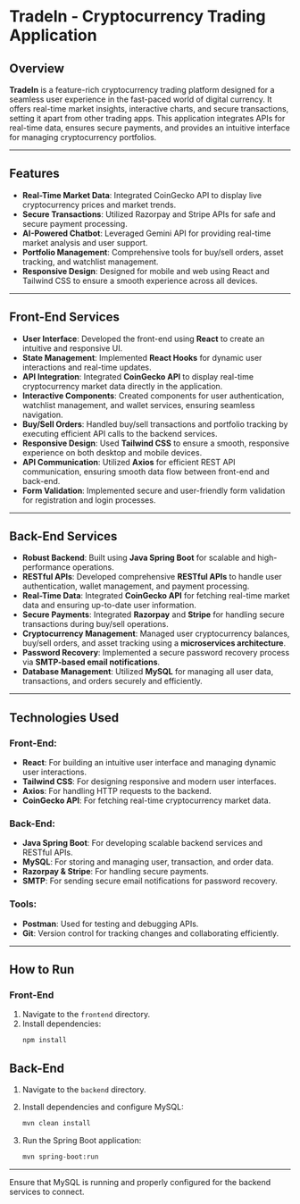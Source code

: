 # TradeIn - Cryptocurrency Trading Application

## Overview

**TradeIn** is a feature-rich cryptocurrency trading platform designed
for a seamless user experience in the fast-paced world of digital
currency. It offers real-time market insights, interactive charts, and
secure transactions, setting it apart from other trading apps. This
application integrates APIs for real-time data, ensures secure payments,
and provides an intuitive interface for managing cryptocurrency
portfolios.

------------------------------------------------------------------------

## Features

-   **Real-Time Market Data**: Integrated CoinGecko API to display live
    cryptocurrency prices and market trends.
-   **Secure Transactions**: Utilized Razorpay and Stripe APIs for safe
    and secure payment processing.
-   **AI-Powered Chatbot**: Leveraged Gemini API for providing real-time
    market analysis and user support.
-   **Portfolio Management**: Comprehensive tools for buy/sell orders,
    asset tracking, and watchlist management.
-   **Responsive Design**: Designed for mobile and web using React and
    Tailwind CSS to ensure a smooth experience across all devices.

------------------------------------------------------------------------

## Front-End Services

-   **User Interface**: Developed the front-end using **React** to
    create an intuitive and responsive UI.
-   **State Management**: Implemented **React Hooks** for dynamic user
    interactions and real-time updates.
-   **API Integration**: Integrated **CoinGecko API** to display
    real-time cryptocurrency market data directly in the application.
-   **Interactive Components**: Created components for user
    authentication, watchlist management, and wallet services, ensuring
    seamless navigation.
-   **Buy/Sell Orders**: Handled buy/sell transactions and portfolio
    tracking by executing efficient API calls to the backend services.
-   **Responsive Design**: Used **Tailwind CSS** to ensure a smooth,
    responsive experience on both desktop and mobile devices.
-   **API Communication**: Utilized **Axios** for efficient REST API
    communication, ensuring smooth data flow between front-end and
    back-end.
-   **Form Validation**: Implemented secure and user-friendly form
    validation for registration and login processes.

------------------------------------------------------------------------

## Back-End Services

-   **Robust Backend**: Built using **Java Spring Boot** for scalable
    and high-performance operations.
-   **RESTful APIs**: Developed comprehensive **RESTful APIs** to handle
    user authentication, wallet management, and payment processing.
-   **Real-Time Data**: Integrated **CoinGecko API** for fetching
    real-time market data and ensuring up-to-date user information.
-   **Secure Payments**: Integrated **Razorpay** and **Stripe** for
    handling secure transactions during buy/sell operations.
-   **Cryptocurrency Management**: Managed user cryptocurrency balances,
    buy/sell orders, and asset tracking using a **microservices
    architecture**.
-   **Password Recovery**: Implemented a secure password recovery
    process via **SMTP-based email notifications**.
-   **Database Management**: Utilized **MySQL** for managing all user
    data, transactions, and orders securely and efficiently.

------------------------------------------------------------------------

## Technologies Used

### Front-End:

-   **React**: For building an intuitive user interface and managing
    dynamic user interactions.
-   **Tailwind CSS**: For designing responsive and modern user
    interfaces.
-   **Axios**: For handling HTTP requests to the backend.
-   **CoinGecko API**: For fetching real-time cryptocurrency market
    data.

### Back-End:

-   **Java Spring Boot**: For developing scalable backend services and
    RESTful APIs.
-   **MySQL**: For storing and managing user, transaction, and order
    data.
-   **Razorpay & Stripe**: For handling secure payments.
-   **SMTP**: For sending secure email notifications for password
    recovery.

### Tools:

-   **Postman**: Used for testing and debugging APIs.
-   **Git**: Version control for tracking changes and collaborating
    efficiently.

------------------------------------------------------------------------

## How to Run

### Front-End

1.  Navigate to the `frontend` directory.
2.  Install dependencies: 
    ``` bash 
    npm install
    ```

## Back-End

1.  Navigate to the `backend` directory.

2.  Install dependencies and configure MySQL:

    ``` bash
    mvn clean install
    ```

3.  Run the Spring Boot application:

    ``` bash
    mvn spring-boot:run
    ```

------------------------------------------------------------------------

Ensure that MySQL is running and properly configured for the backend
services to connect.
